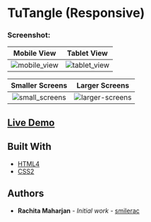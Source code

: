 # TuTangle (Responsive)


### Screenshot:

Mobile View             |  Tablet View
:-------------------------:|:-------------------------:
![mobile_view](https://user-images.githubusercontent.com/28466502/116394963-3e834e80-a843-11eb-8021-18ed609693ee.png) | ![tablet_view](https://user-images.githubusercontent.com/28466502/116394984-43e09900-a843-11eb-828d-793356d2be35.png)

Smaller Screens | Larger Screens
:-------------------------:|:-------------------------:
![small_screens](https://user-images.githubusercontent.com/28466502/116394997-46db8980-a843-11eb-97d9-85e65f1a3f93.png) | ![larger-screens](https://user-images.githubusercontent.com/28466502/116395005-493de380-a843-11eb-95ac-86c44be2091e.png)


## [Live Demo](https://smilerac.github.io/TuTangle-Responsive/)

## Built With

* [HTML4](https://devdocs.io/html/)
* [CSS2](https://devdocs.io/css/)



## Authors

* **Rachita Maharjan** - *Initial work* - [smilerac](https://github.com/smilerac)

